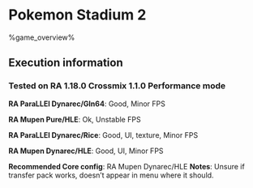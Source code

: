# Pokemon Stadium 2 

%game_overview%

## Execution information

### Tested on RA 1.18.0 Crossmix 1.1.0 Performance mode

**RA ParaLLEl Dynarec/Gln64**: Good, Minor FPS

**RA Mupen Pure/HLE**: Ok, Unstable FPS

**RA ParaLLEl Dynarec/Rice**: Good, UI, texture, Minor FPS

**RA Mupen Dynarec/HLE**: Good, UI, Minor FPS

**Recommended Core config**: RA Mupen Dynarec/HLE
**Notes**: Unsure if transfer pack works, doesn’t appear in menu where it should.